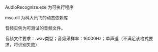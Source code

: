 AudioRecognize.exe 为可执行程序

msc.dll 为科大讯飞的动态依赖库

音频实例为可测试的音频文件。

音频文件要求：.wav类型；音频采样率：16000Hz；单声道（不满足该格式要求，将识别失败）
